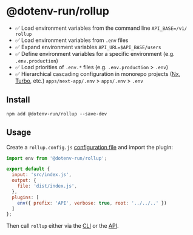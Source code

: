 # @dotenv-run/rollup

* ✅ Load environment variables from the command line `API_BASE=/v1/ rollup`
* ✅ Load environment variables from `.env` files
* ✅ Expand environment variables `API_URL=$API_BASE/users`
* ✅ Define environment variables for a specific environment (e.g. `.env.production`)
* ✅ Load priorities of `.env.*` files (e.g. `.env.production` > `.env`)
* ✅ Hierarchical cascading configuration in monorepo projects ([Nx](https://nx.dev), [Turbo](https://turbo.build/), etc.) 
 `apps/next-app/.env` > `apps/.env` > `.env`




## Install


```console
npm add @dotenv-run/rollup --save-dev
```

## Usage

Create a `rollup.config.js` [configuration file](https://www.rollupjs.org/guide/en/#configuration-files) and import the plugin:

```js
import env from '@dotenv-run/rollup';

export default {
  input: 'src/index.js',
  output: {
    file: 'dist/index.js',
  },
  plugins: [
    env({ prefix: 'API', verbose: true, root: '../../..' })
  ]
};
```

Then call `rollup` either via the [CLI](https://www.rollupjs.org/guide/en/#command-line-reference) or the [API](https://www.rollupjs.org/guide/en/#javascript-api).
